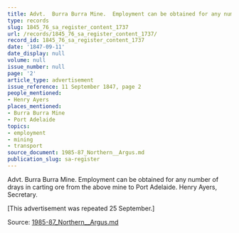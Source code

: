 ```yaml
---
title: Advt.  Burra Burra Mine.  Employment can be obtained for any number of drays
type: records
slug: 1845_76_sa_register_content_1737
url: /records/1845_76_sa_register_content_1737/
record_id: 1845_76_sa_register_content_1737
date: '1847-09-11'
date_display: null
volume: null
issue_number: null
page: '2'
article_type: advertisement
issue_reference: 11 September 1847, page 2
people_mentioned:
- Henry Ayers
places_mentioned:
- Burra Burra Mine
- Port Adelaide
topics:
- employment
- mining
- transport
source_document: 1985-87_Northern__Argus.md
publication_slug: sa-register
---
```


Advt.  Burra Burra Mine.  Employment can be obtained for any number of drays in carting ore from the above mine to Port Adelaide.  Henry Ayers, Secretary.

[This advertisement was repeated 25 September.]

Source: [1985-87_Northern__Argus.md](/downloads/markdown/1985-87_Northern__Argus.md)
